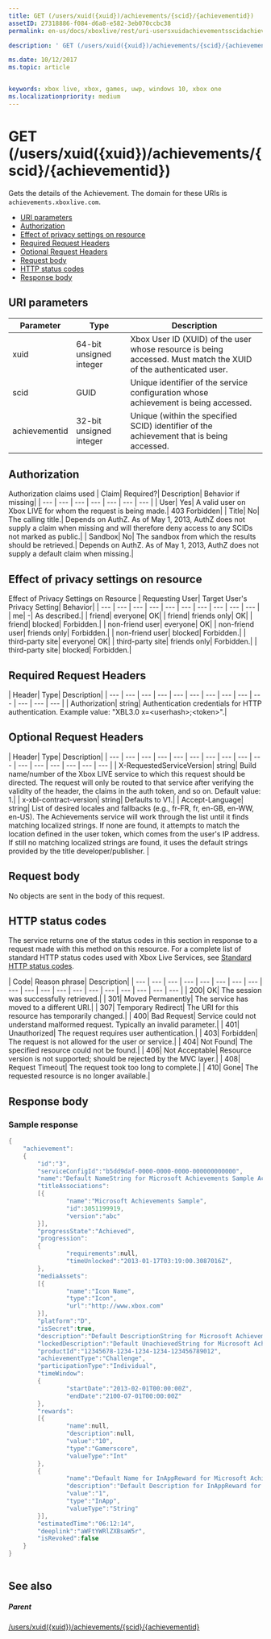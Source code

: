 ```yaml
---
title: GET (/users/xuid({xuid})/achievements/{scid}/{achievementid})
assetID: 27318886-f084-d6a8-e582-3eb070ccbc38
permalink: en-us/docs/xboxlive/rest/uri-usersxuidachievementsscidachievementidget.html

description: ' GET (/users/xuid({xuid})/achievements/{scid}/{achievementid})'

ms.date: 10/12/2017
ms.topic: article


keywords: xbox live, xbox, games, uwp, windows 10, xbox one
ms.localizationpriority: medium
---
```



# GET (/users/xuid({xuid})/achievements/{scid}/{achievementid})
Gets the details of the Achievement. 
The domain for these URIs is `achievements.xboxlive.com`.
 
  * [URI parameters](#ID4EV)
  * [Authorization](#ID4EAB)
  * [Effect of privacy settings on resource](#ID4E4C)
  * [Required Request Headers](#ID4EPG)
  * [Optional Request Headers](#ID4EPH)
  * [Request body](#ID4ECBAC)
  * [HTTP status codes](#ID4ENBAC)
  * [Response body](#ID4EBGAC)
 
<a id="ID4EV"></a>

 
## URI parameters
 
| Parameter| Type| Description| 
| --- | --- | --- | 
| xuid| 64-bit unsigned integer| Xbox User ID (XUID) of the user whose resource is being accessed. Must match the XUID of the authenticated user.| 
| scid| GUID| Unique identifier of the service configuration whose achievement is being accessed.| 
| achievementid| 32-bit unsigned integer| Unique (within the specified SCID) identifier of the achievement that is being accessed.| 
  
<a id="ID4EAB"></a>

 
## Authorization
 
Authorization claims used | Claim| Required?| Description| Behavior if missing| 
| --- | --- | --- | --- | --- | --- | --- | 
| User| Yes| A valid user on Xbox LIVE for whom the request is being made.| 403 Forbidden| 
| Title| No| The calling title.| Depends on AuthZ. As of May 1, 2013, AuthZ does not supply a claim when missing and will therefore deny access to any SCIDs not marked as public.| 
| Sandbox| No| The sandbox from which the results should be retrieved.| Depends on AuthZ. As of May 1, 2013, AuthZ does not supply a default claim when missing.| 
  
<a id="ID4E4C"></a>

 
## Effect of privacy settings on resource
 
Effect of Privacy Settings on Resource | Requesting User| Target User's Privacy Setting| Behavior| 
| --- | --- | --- | --- | --- | --- | --- | --- | --- | --- | 
| me| -| As described.| 
| friend| everyone| OK| 
| friend| friends only| OK| 
| friend| blocked| Forbidden.| 
| non-friend user| everyone| OK| 
| non-friend user| friends only| Forbidden.| 
| non-friend user| blocked| Forbidden.| 
| third-party site| everyone| OK| 
| third-party site| friends only| Forbidden.| 
| third-party site| blocked| Forbidden.| 
  
<a id="ID4EPG"></a>

 
## Required Request Headers
 
| Header| Type| Description| 
| --- | --- | --- | --- | --- | --- | --- | --- | --- | --- | --- | --- | --- | 
| Authorization| string| Authentication credentials for HTTP authentication. Example value: "XBL3.0 x=&lt;userhash>;&lt;token>".| 
  
<a id="ID4EPH"></a>

 
## Optional Request Headers
 
| Header| Type| Description| 
| --- | --- | --- | --- | --- | --- | --- | --- | --- | --- | --- | --- | --- | --- | --- | --- | 
| X-RequestedServiceVersion| string| Build name/number of the Xbox LIVE service to which this request should be directed. The request will only be routed to that service after verifying the validity of the header, the claims in the auth token, and so on. Default value: 1.| 
| x-xbl-contract-version| string| Defaults to V1.| 
| Accept-Language| string| List of desired locales and fallbacks (e.g., fr-FR, fr, en-GB, en-WW, en-US). The Achievements service will work through the list until it finds matching localized strings. If none are found, it attempts to match the location defined in the user token, which comes from the user's IP address. If still no matching localized strings are found, it uses the default strings provided by the title developer/publisher. | 
  
<a id="ID4ECBAC"></a>

 
## Request body
 
No objects are sent in the body of this request.
  
<a id="ID4ENBAC"></a>

 
## HTTP status codes
 
The service returns one of the status codes in this section in response to a request made with this method on this resource. For a complete list of standard HTTP status codes used with Xbox Live Services, see [Standard HTTP status codes](../../additional/httpstatuscodes.md).
 
| Code| Reason phrase| Description| 
| --- | --- | --- | --- | --- | --- | --- | --- | --- | --- | --- | --- | --- | --- | --- | --- | --- | --- | --- | 
| 200| OK| The session was successfully retrieved.| 
| 301| Moved Permanently| The service has moved to a different URI.| 
| 307| Temporary Redirect| The URI for this resource has temporarily changed.| 
| 400| Bad Request| Service could not understand malformed request. Typically an invalid parameter.| 
| 401| Unauthorized| The request requires user authentication.| 
| 403| Forbidden| The request is not allowed for the user or service.| 
| 404| Not Found| The specified resource could not be found.| 
| 406| Not Acceptable| Resource version is not supported; should be rejected by the MVC layer.| 
| 408| Request Timeout| The request took too long to complete.| 
| 410| Gone| The requested resource is no longer available.| 
  
<a id="ID4EBGAC"></a>

 
## Response body
 
<a id="ID4EHGAC"></a>

 
### Sample response
 

```cpp
{
    "achievement":
    {
        "id":"3",
        "serviceConfigId":"b5dd9daf-0000-0000-0000-000000000000",
        "name":"Default NameString for Microsoft Achievements Sample Achievement 3",
        "titleAssociations":
        [{
                "name":"Microsoft Achievements Sample",
                "id":3051199919,
                "version":"abc"
        }],
        "progressState":"Achieved",
        "progression":
        {
                "requirements":null,
                "timeUnlocked":"2013-01-17T03:19:00.3087016Z",
        },
        "mediaAssets":
        [{
                "name":"Icon Name",
                "type":"Icon",
                "url":"http://www.xbox.com"
        }],
        "platform":"D",
        "isSecret":true,
        "description":"Default DescriptionString for Microsoft Achievements Sample Achievement 3",
        "lockedDescription":"Default UnachievedString for Microsoft Achievements Sample Achievement 3",
        "productId":"12345678-1234-1234-1234-123456789012",
        "achievementType":"Challenge",
        "participationType":"Individual",
        "timeWindow":
        {
                "startDate":"2013-02-01T00:00:00Z",
                "endDate":"2100-07-01T00:00:00Z"
        },
        "rewards":
        [{
                "name":null,
                "description":null,
                "value":"10",
                "type":"Gamerscore",
                "valueType":"Int"
        },
        {
                "name":"Default Name for InAppReward for Microsoft Achievements Sample Achievement 3",
                "description":"Default Description for InAppReward for Microsoft Achievements Sample Achievement 3",
                "value":"1",
                "type":"InApp",
                "valueType":"String"
        }],
        "estimatedTime":"06:12:14",
        "deeplink":"aWFtYWRlZXBsaW5r",
        "isRevoked":false
    }
}
         
```

   
<a id="ID4ERGAC"></a>

 
## See also
 
<a id="ID4ETGAC"></a>

 
##### Parent 

[/users/xuid({xuid})/achievements/{scid}/{achievementid}](uri-usersxuidachievementsscidachievementid.md)

   